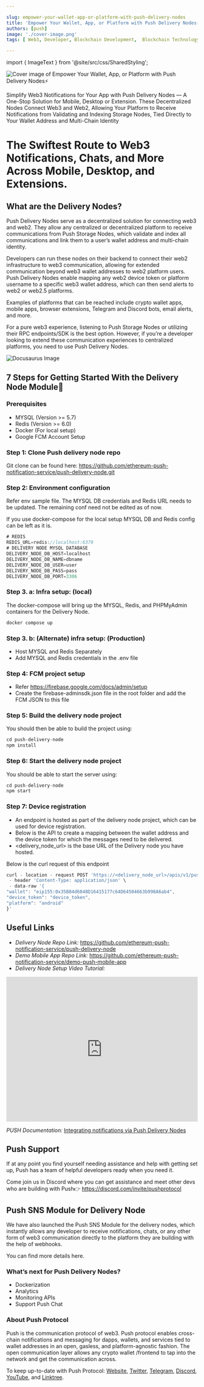 ```yaml
---

slug: empower-your-wallet-app-or-platform-with-push-delivery-nodes
title: 'Empower Your Wallet, App, or Platform with Push Delivery Nodes⚡'
authors: [push]
image: './cover-image.png'
tags: [ Web3, Developer, Blockchain Development,  Blockchain Technology, Delivery Nodes]

---
```

import { ImageText } from '@site/src/css/SharedStyling';

![Cover image of Empower Your Wallet, App, or Platform with Push Delivery Nodes⚡](./cover-image.png)

<ImageText>Simplify Web3 Notifications for Your App with Push Delivery Nodes — A One-Stop Solution for Mobile, Desktop or Extension. These Decentralized Nodes Connect Web3 and Web2, Allowing Your Platform to Receive Notifications from Validating and Indexing Storage Nodes, Tied Directly to Your Wallet Address and Multi-Chain Identity</ImageText>

<!--customheaderpoint-->
# The Swiftest Route to Web3 Notifications, Chats, and More Across Mobile, Desktop, and Extensions.

## What are the Delivery Nodes?
Push Delivery Nodes serve as a decentralized solution for connecting web3 and web2. They allow any centralized or decentralized platform to receive communications from Push Storage Nodes, which validate and index all communications and link them to a user’s wallet address and multi-chain identity.

<!--truncate-->

Developers can run these nodes on their backend to connect their web2 infrastructure to web3 communication, allowing for extended communication beyond web3 wallet addresses to web2 platform users. Push Delivery Nodes enable mapping any web2 device token or platform username to a specific web3 wallet address, which can then send alerts to web2 or web2.5 platforms.

Examples of platforms that can be reached include crypto wallet apps, mobile apps, browser extensions, Telegram and Discord bots, email alerts, and more.

For a pure web3 experience, listening to Push Storage Nodes or utilizing their RPC endpoints/SDK is the best option. However, if you’re a developer looking to extend these communication experiences to centralized platforms, you need to use Push Delivery Nodes.

![Docusaurus Image](./image-1.png)


## 7 Steps for Getting Started With the Delivery Node Module🌱
### Prerequisites
- MYSQL (Version >= 5.7)
- Redis (Version >= 6.0)
- Docker (For local setup)
- Google FCM Account Setup
### Step 1: Clone Push delivery node repo
Git clone can be found here: https://github.com/ethereum-push-notification-service/push-delivery-node.git

### Step 2: Environment configuration
Refer env sample file. The MYSQL DB credentials and Redis URL needs to be updated. The remaining conf need not be edited as of now.

If you use docker-compose for the local setup MYSQL DB and Redis config can be left as it is.

```js
# REDIS
REDIS_URL=redis://localhost:6379
# DELIVERY NODE MYSQL DATABASE
DELIVERY_NODE_DB_HOST=localhost
DELIVERY_NODE_DB_NAME=dbname
DELIVERY_NODE_DB_USER=user
DELIVERY_NODE_DB_PASS=pass
DELIVERY_NODE_DB_PORT=3306
```
### Step 3. a: Infra setup: (local)
The docker-compose will bring up the MYSQL, Redis, and PHPMyAdmin containers for the Delivery Node.


```js
docker compose up
```

### Step 3. b: (Alternate) infra setup: (Production)
- Host MYSQL and Redis Separately
- Add MYSQL and Redis credentials in the .env file
### Step 4: FCM project setup
- Refer https://firebase.google.com/docs/admin/setup
- Create the firebase-adminsdk.json file in the root folder and add the FCM JSON to this file
### Step 5: Build the delivery node project
You should then be able to build the project using:

```js
cd push-delivery-node
npm install
```
### Step 6: Start the delivery node project
You should be able to start the server using:

```js
cd push-delivery-node
npm start
```

### Step 7: Device registration
- An endpoint is hosted as part of the delivery node project, which can be used for device registration.
- Below is the API to create a mapping between the wallet address and the device token for which the messages need to be delivered.
- <delivery_node_url> is the base URL of the Delivery node you have hosted.

Below is the curl request of this endpoint

```js
curl - location - request POST 'https://<delivery_node_url>/apis/v1/pushtokens/register' \
 - header 'Content-Type: application/json' \
 - data-raw '{
"wallet": "eip155:0x35B84d6848D16415177c64D64504663b998A6ab4",
"device_token": "device_token",
"platform": "android"
}'
```

## Useful Links
- <i>Delivery Node Repo Link:</i> <a href='https://github.com/ethereum-push-notification-service/push-delivery-node'>https://github.com/ethereum-push-notification-service/push-delivery-node</a>
- <i>Demo Mobile App Repo Link:</i> <a href='https://github.com/ethereum-push-notification-service/demo-push-mobile-app'>https://github.com/ethereum-push-notification-service/demo-push-mobile-app</a>
- <i>Delivery Node Setup Video Tutorial:</i>

<iframe width="100%" height="382" src="https://www.youtube.com/embed/OlRHL3qd4oY" title="Get started with Push Delivery Nodes | #web3 communication" frameborder="0" allow="accelerometer; autoplay; clipboard-write; encrypted-media; gyroscope; picture-in-picture; web-share" allowfullscreen></iframe>

<i>PUSH Documentation:</i>  <a href='/docs/notifications/tutorials/integrate-notifications-via-delivery-node/'>Integrating notifications via Push Delivery Nodes</a>

## Push Support
If at any point you find yourself needing assistance and help with getting set up, Push has a team of helpful developers ready when you need it.

Come join us in Discord where you can get assistance and meet other devs who are building with Push👉 https://discord.com/invite/pushprotocol

## Push SNS Module for Delivery Node
We have also launched the Push SNS Module for the delivery nodes, which instantly allows any developer to receive notifications, chats, or any other form of web3 communication directly to the platform they are building with the help of webhooks.

You can find more details here.

### What’s next for Push Delivery Nodes?
- Dockerization
- Analytics
- Monitoring APIs
- Support Push Chat


### About Push Protocol

Push is the communication protocol of web3. Push protocol enables cross-chain notifications and messaging for dapps, wallets, and services tied to wallet addresses in an open, gasless, and platform-agnostic fashion. The open communication layer allows any crypto wallet /frontend to tap into the network and get the communication across.

To keep up-to-date with Push Protocol: [Website](https://push.org/), [Twitter](https://twitter.com/pushprotocol), [Telegram](https://t.me/epnsproject), [Discord](https://discord.gg/pushprotocol), [YouTube](https://www.youtube.com/c/EthereumPushNotificationService), and [Linktree](https://linktr.ee/pushprotocol).


